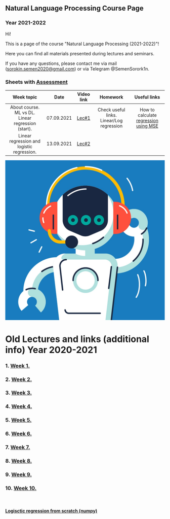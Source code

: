 ## Natural Language Processing Course Page 
### Year 2021-2022

Hi!

This is a page of the course "Natural Language Processing (2021-2022)"! 

Here you can find all materials presented during lectures and seminars.

If you have any questions, please contact me via mail (sorokin.semen2020@gmail.com) or via Telegram @SemenSorork1n. 

### Sheets with [Assessment](https://docs.google.com/spreadsheets/d/1tzAz0W3_1bPFlKiQj8q2U18B655kcA2fiH9dy9qiyxE/edit?usp=sharing)


| Week topic | Date | Video link | Homework | Useful links |
| :---: | :---: | :---: | :---: | :---: |
| About course. ML vs DL. Linear regression (start).| 07.09.2021 | [Lec#1](https://youtu.be/KUF4ayMG7-E)  | Check useful links. Linear/Log regression | How to calculate [regression using MSE](https://youtube.com/playlist?list=PLF596A4043DBEAE9C)  |
| Linear regression and logistic regression.| 13.09.2021 | [Lec#2](https://youtu.be/AD25RbUwAmI) |  |  |



![Screenshot](Natural-language-processing.jpeg)



# Old Lectures and links (additional info) Year 2020-2021


### 1. [Week 1.](https://www.youtube.com/watch?v=OWt-5QUoLAk&t=1s)

### 2. [Week 2.](https://youtu.be/Qs-meOmQDZo)

### 3. [Week 3.](https://www.youtube.com/watch?v=NBigQQFGnhI) 

### 4. [Week 4.](https://www.youtube.com/watch?v=ap_-m2g4bzA)

### 5. [Week 5.](https://www.youtube.com/watch?v=HoPjRZuzzXQ)

### 6. [Week 6.](https://www.youtube.com/watch?v=KI4OX3Pkvh8)

### 7. [Week 7.](https://www.youtube.com/watch?v=XJxUiNGOQSA)

### 8. [Week 8.](https://www.youtube.com/watch?v=lTqw2vPpwXg&feature=youtu.be)

### 9. [Week 9.](https://www.youtube.com/watch?v=-iXCLBopJYI)

### 10. [Week 10.](https://www.youtube.com/watch?v=o2to82m9hsg)
 <br>

#### [Logisctic regression from scratch (numpy)](https://colab.research.google.com/drive/1kK3BrW7EF-MImTKl-L3QwRzaYVGPpzfw?usp=sharing) 


